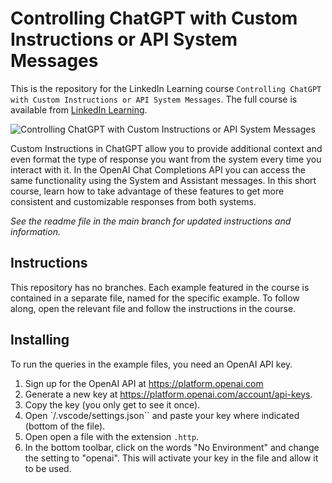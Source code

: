 # Controlling ChatGPT with Custom Instructions or API System Messages
This is the repository for the LinkedIn Learning course `Controlling ChatGPT with Custom Instructions or API System Messages`. The full course is available from [LinkedIn Learning][lil-course-url].

![Controlling ChatGPT with Custom Instructions or API System Messages][lil-thumbnail-url] 

Custom Instructions in ChatGPT allow you to provide additional context and even format the type of response you want from the system every time you interact with it. In the OpenAI Chat Completions API you can access the same functionality using the System and Assistant messages. In this short course, learn how to take advantage of these features to get more consistent and customizable responses from both systems.

_See the readme file in the main branch for updated instructions and information._
## Instructions
This repository has no branches. Each example featured in the course is contained in a separate file, named for the specific example. To follow along, open the relevant file and follow the instructions in the course.

## Installing
To run the queries in the example files, you need an OpenAI API key.

1. Sign up for the OpenAI API at https://platform.openai.com
2. Generate a new key at https://platform.openai.com/account/api-keys.
3. Copy the key (you only get to see it once).
4. Open `/.vscode/settings.json`` and paste your key where indicated (bottom of the file).
5. Open open a file with the extension `.http`.
6. In the bottom toolbar, click on the words "No Environment" and change the setting to "openai". This will activate your key in the file and allow it to be used.


[0]: # (Replace these placeholder URLs with actual course URLs)

[lil-course-url]: https://www.linkedin.com/learning/
[lil-thumbnail-url]: https://media.licdn.com/dms/image/D560DAQHNB5iQOLKVZg/learning-public-crop_675_1200/0/1697831317907?e=2147483647&v=beta&t=quPDbS5456Kc3PFsKJhqeSDb88ucD6seeprYDxi6vqw

